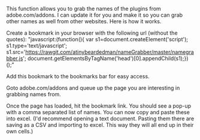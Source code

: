 This function allows you to grab the names of the plugins from adobe.com/addons. I can update it for you and make it so you can grab other names as well from other websites. Here is how it works.

Create a bookmark in your browser with the following url (without the quotes): 
"javascript:(function(){
var s1=document.createElement('script');
s1.type='text/javascript';
s1.src='https://rawgit.com/atinybeardedman/nameGrabber/master/namegrabber.js';
document.getElementsByTagName('head')[0].appendChild(s1);})();"

Add this bookmark to the bookmarks bar for easy access.

Goto adobe.com/addons and queue up the page you are interesting in grabbing names from.

Once the page has loaded, hit the bookmark link. You should see a pop-up with a comma separated list of names. You can now copy and paste these into excel. (I'd recommend opening a text document. Pasting them there are saving as a CSV and importing to excel. This way they will all end up in their own cells.)


